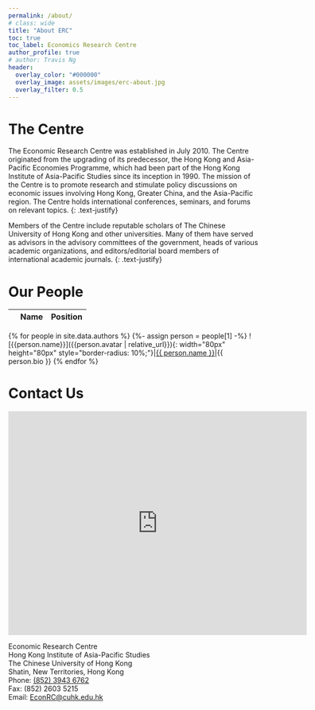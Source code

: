 ```yaml
---
permalink: /about/
# class: wide
title: "About ERC"
toc: true
toc_label: Economics Research Centre
author_profile: true
# author: Travis Ng
header:
  overlay_color: "#000000"
  overlay_image: assets/images/erc-about.jpg
  overlay_filter: 0.5
---
```


# The Centre

The Economic Research Centre was established in July 2010. The Centre originated from the upgrading of its predecessor, the Hong Kong and Asia-Pacific Economies Programme, which had been part of the Hong Kong Institute of Asia-Pacific Studies since its inception in 1990. The mission of the Centre is to promote research and stimulate policy discussions on economic issues involving Hong Kong, Greater China, and the Asia-Pacific region. The Centre holds international conferences, seminars, and forums on relevant topics.
{: .text-justify}

Members of the Centre include reputable scholars of The Chinese University of Hong Kong and other universities. Many of them have served as advisors in the advisory committees of the government, heads of various academic organizations, and editors/editorial board members of international academic journals.
{: .text-justify}

# Our People

||Name|Position
:--:|:--:|:--:
{% for people in site.data.authors %}
{%- assign person = people[1] -%}
![{{person.name}}]({{person.avatar | relative_url}}){: width="80px" height="80px" style="border-radius: 10%;"}|[{{ person.name }}]({{person.links[1].url}})|{{ person.bio }}
{% endfor %}

<!-- <img src="{{ person.avatar }}" alt="{{person.name}}" width="80px" height="80px" style="border-radius: 10%;"> -->

# Contact Us

<!-- <style>
    .google-maps {
        position: relative;
        padding-bottom: 75%; // This is the aspect ratio
        height: 0;
        overflow: hidden;
    }
    .google-maps iframe {
        position: absolute;
        top: 0;
        left: 0;
        width: 100% !important;
        height: 100% !important;
    }
</style> -->

<div class="google-maps">
  <iframe src="https://www.google.com/maps/embed?pb=!1m18!1m12!1m3!1d3688.4012620095523!2d114.2064284154815!3d22.413918144423786!2m3!1f0!2f0!3f0!3m2!1i1024!2i768!4f13.1!3m3!1m2!1s0x3404089dde4ca0f5%3A0xfe9175be16d897fb!2sEsther%20Lee%20Building%2C%20Chung%20Chi%20College!5e0!3m2!1sen!2shk!4v1585296745851!5m2!1sen!2shk" width="600" height="450" frameborder="0" style="border:0;" allowfullscreen="" aria-hidden="false" tabindex="0"></iframe>
</div>
<ul style="list-style: none; padding-inline-start: 0;">
  <li>Economic Research Centre<br>
  Hong Kong Institute of Asia-Pacific Studies<br>
  The Chinese University of Hong Kong<br>
  Shatin, New Territories, Hong Kong<br></li>
  <li>Phone: <a href="tel:+85239436762">(852) 3943 6762</a></li>
  <li>Fax: (852) 2603 5215</li>
  <li>Email: <a href="mailto:EconRC@cuhk.edu.hk">EconRC@cuhk.edu.hk</a></li>
</ul>

<!-- # Research Programmes

## Economic Policy Programme
Programme Director: CK Law
{: .text-right}

The Economic Policy Programme focuses on economic policy issues involving Hong Kong, Greater China and Asia-Pacific. Current research projects cover industrial and competition policies of Hong Kong, and aviation and micro-small-medium enterprises (MSME) policies of Asia-Pacific.

## Financial Markets Programme

The Financial Markets Programme has as its objective the enhancement of the public’s understanding of the development of Asia-Pacific financial markets, with a focus on Greater China. The Programme spearheads quality research on the financial integration of the Greater China area, the interaction between financial markets and the economy, the status of Hong Kong as a world-class financial centre, asset pricing and risk management, the regulation and governance of financial institutions, and the internationalization of the renminbi.

Since its establishment, the Programme has held a public lecture on investment strategies and published more than ten academic research articles on stock market returns, the capital structure of Asian firms, and the effectiveness of different technical indicators.

## Programme for Economic Education

The aim of the Programme for Economic Education is to promote excellence in economic education, and to improve understanding of public policy issues from economic perspectives. The members of the Programme are scholars and experts in economics and education from the Department of Decision Sciences and Managerial Economics, the Faculty of Education, the Department of Economics, and the Centre for Learning Enhancement and Research.

## Trade and Development Programme

The Trade and Development Programme focuses on the causes and consequences of globalization on economic development, inequality, and social welfare. The aim of the Programme is to generate high-quality academic studies and policy reports on international trade and global capital flows, and their impact on labour markets, industrial structures, and economic development. It also emphasizes the rise of China as the world’s factory, and Hong Kong’s status as Asia’s trade centre, as well as policies and issues related to trade and economic growth. -->
